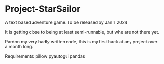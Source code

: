 # Project-StarSailor
A text based adventure game.
To be released by Jan 1 2024

It is getting close to being at least semi-runnable, but whe are not there yet. 

Pardon my very badly written code, this is my first hack at any project over a month long.

Requirements:
pillow
pyautogui
pandas



